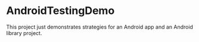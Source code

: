 AndroidTestingDemo
==================

This project just demonstrates strategies for an Android app and an Android library project.